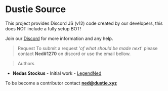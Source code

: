 # Dustie Source
This project provides Discord JS (v12) code created by our developers, this does NOT include a fully setup BOT!

Join our [Discord](https://dustie.xyz/discord) for more information and any help.

> Request
To submit a request '*of what should be made next*' please contact **Ned#1270** on discord or use the email bellow.

> Authors
* **Nedas Stockus** - Initial work - [LegendNed](https://github.com/LegendNed)

To be become a contributor contact **ned@dustie.xyz**

